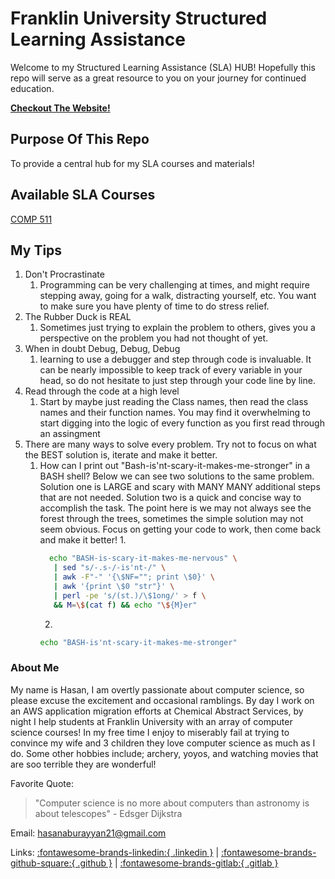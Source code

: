 # Franklin University Structured Learning Assistance

Welcome to my Structured Learning Assistance (SLA) HUB! Hopefully this repo will serve as a great resource to you on your journey for continued education.

<a href="https://hasanaburayyan.github.io/franklin-sla/">**Checkout The Website!**</a>

## Purpose Of This Repo

To provide a central hub for my SLA courses and materials!

## Available SLA Courses

[COMP 511](comp511/welcome.md)

## My Tips

1. Don't Procrastinate
    1. Programming can be very challenging at times, and might require stepping away, going for a walk, distracting yourself, etc. You want to make sure you have plenty of time to do stress relief.
2. The Rubber Duck is REAL
    1. Sometimes just trying to explain the problem to others, gives you a perspective on the problem you had not thought of yet.
3. When in doubt Debug, Debug, Debug
    1. learning to use a debugger and step through code is invaluable. It can be nearly impossible to keep track of every variable in your head, so do not hesitate to just step through your code line by line.
4. Read through the code at a high level
    1. Start by maybe just reading the Class names, then read the class names and their function names. You may find it overwhelming to start digging into the logic of every function as you first read through an assingment
5. There are many ways to solve every problem. Try not to focus on what the BEST solution is, iterate and make it better.
    1. How can I print out "Bash-is'nt-scary-it-makes-me-stronger" in a BASH shell? Below we can see two solutions to the same problem. Solution one is LARGE and scary with MANY MANY additional steps that are not needed. Solution two is a quick
       and concise way to accomplish the task. The point here is we may not always see the forest through the trees, sometimes the simple solution may not seem obvious. Focus on getting your code to work, then come back and make it better!
        1. 
        ```bash
          echo "BASH-is-scary-it-makes-me-nervous" \
           | sed "s/-.s-/-is'nt-/" \
           | awk -F"-" '{\$NF=""; print \$0}' \
           | awk '{print \$0 "str"}' \
           | perl -pe 's/(st.)/\$1ong/' > f \
           && M=\$(cat f) && echo "\${M}er"
        ```
        2. 
        ```bash
        echo "BASH-is'nt-scary-it-makes-me-stronger"
        ```

### About Me

My name is Hasan, I am overtly passionate about computer science, so please excuse the excitement and occasional ramblings. By day I work on an AWS application migration efforts at Chemical Abstract Services, by night I help students at Franklin University with an array of computer science courses! In my free time I enjoy to miserably fail at trying to convince my wife and 3 children they love computer science as much as I do. Some other hobbies include; archery, yoyos, and watching movies that are soo terrible they are wonderful!

Favorite Quote:

> "Computer science is no more about computers than astronomy is about telescopes" - Edsger Dijkstra

Email: hasanaburayyan21@gmail.com

Links: [:fontawesome-brands-linkedin:{ .linkedin }](https://www.linkedin.com/in/hasan-abu-rayyan-630563a2/)
 | [:fontawesome-brands-github-square:{ .github }](https://github.com/hasanaburayyan)
 | [:fontawesome-brands-gitlab:{ .gitlab }](https://gitlab.com/hasanaburayyan)